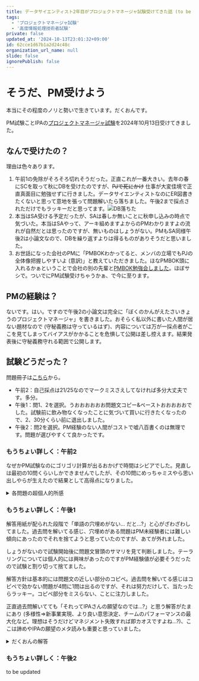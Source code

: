 ```yaml
---
title: データサイエンティスト2年目がプロジェクトマネージャ試験受けてきた話 (to be updated)
tags:
  - 'プロジェクトマネージャ試験'
  - '高度情報処理技術者試験'
private: false
updated_at: '2024-10-13T23:01:32+09:00'
id: 62cce1d67b1a2d24c48c
organization_url_name: null
slide: false
ignorePublish: false
---
```

# そうだ、PM受けよう

本当にその程度のノリと勢いで生きています。だくおんです。

PM試験ことIPAの[プロジェクトマネージャ試験](https://www.ipa.go.jp/shiken/kubun/pm.html)を2024年10月13日受けてきました。

## なんで受けたの？

理由は色々あります。

1. 午前1の免除がそろそろ切れそうだった。正直これが一番大きい。去年の春にSCを取って秋にDBを受けたのですが、~~PJで死にかけ~~ 仕事が大変佳境で正直真面目に勉強せずに行きました。データサイエンティストなのにER図書きたくないと思って意地を張って問題解いたら落ちました。午後2まで採点されただけでもラッキーだと思ってます。![DB落ちた](https://qiita-image-store.s3.ap-northeast-1.amazonaws.com/0/3904812/1642eaba-948d-d71d-c989-6534aac5a3ea.png)
2. 本当はSA受ける予定だったが、SAは春しか無いことに秋申し込みの時点で気づいた。本当はSAやって、アーキ組めますよからのPMわかりますよの流れが自然だとは思ったのですが、無いものはしょうがない。PMもSA同様午後2は小論文なので、DBを繰り返すよりは得るものがありそうだと思いました。
3. お世話になった会社のPMに「PMBOKわかってると、メンバの立場でもPJの全体像把握しやすいよ (意訳)」と教えていただきました。ほなPMBOK頭に入れるかぁということで会社の別の先輩と[PMBOK勉強会しました](https://github.com/Daku-on/PMBOK_seminar)。ほぼサシで。ついでにPM試験受けちゃうかぁ、で今に至ります。

## PMの経験は？

ないです。はい。ですので午後2の小論文は完全に「ぼくのかんがえたさいきょうのプロジェクトマネージャ」を書きました。おそらく私以外に書いた人間が居ない題材なので (守秘義務は守っているはず)、内容については万が一採点者がここを見てしまってバイアスがかかることを危惧して公開は差し控えます。結果発表後に守秘義務守れる範囲で公開します。

## 試験どうだった？

問題冊子は[こちら](https://www.ipa.go.jp/shiken/mondai-kaiotu/2024r06.html#aki_pm)から。

- 午前2：自己採点は21/25なのでマークミスさえしてなければ多分大丈夫です。多分。
- 午後1：問1、2を選択。うおおおおおお問題文コピー&ペーストおおおおおでした。試験前に飲み物なくなったことに気づいて買いに行きたくなったので、2、30分くらい前に退出しました。
- 午後2：問2を選択。PM経験のない人間がコストで嘘八百書くのは無理です。問題が選びやすくて良かったです。

### もうちょい詳しく：午前2

なぜかPM試験なのにゴリゴリ計算が出るおかげで時間はシビアでした。見直しは最初の10問くらいしかできませんでしたが、その10問にめっちゃミスやら思い出しやらが生えたので結果として高得点になりました。

<details><summary>各問題の超個人的所感</summary>

| 問題番号 | 所感 |
| -------- | ---- |
| 1        | プロジェクトマネジメントについて触れられてるのは一択 |
| 2        | responsibility, accountability, なんだっけ、informed、あ、consultだ |
| 3        | 正直わからんけど他が「組織の定義」でないのはわかる。消去法 |
| 4        | 初見わからんかった。TCPIのこと完全に忘れてた。見直しで「BAC通りに完了するには...」でひねり出した式が正しかった。<br> 余談だがIPAの「小数点以下2桁を四捨五入」は罠で、四捨五入する必要がないことが多い |
| 5        | 最初はADHIがクリティカルパスだと思ったけど見直したら違った。あっぶない |
| 6        | 過去問のときも苦手だった。私の計算では18日で行けます。行かせてください |
| 7        | (やっべこれ勉強してないの多方面でやばい) <br> 速度になってるのはこれしかないやろ |
| 8        | TCPIのこと忘れてたけどCPIのことは覚えてました |
| 9        | 最初なんか血迷って10/5.2してた。見直しで気づいた |
| 10       | 過去問通りですね |
| 11       | 過去問通りですね |
| 12       | 過去問通りですね |
| 13       | しらねーーーー！！！！となったが、IPAはその性質上、必要のない時に特定の言語利用者が有利になる問題は作成しない (DBのSQLとかは別) と考えられるので三択。後は神様にお祈りしたら当たった |
| 14       | 解答見て「そうなんだ」ってなってます。確かにリハーサルなのに切り戻ししないのはまずいですね |
| 15       | CMMIは過去問のときから抽象度高くてわかりませんでした。「定量的」がキーワードなのかねぇ |
| 16       | 「アジャイル開発において」だけから察した |
| 17       | 過去問通りですね |
| 18       | 最初の三択のどれかだが、システムに関する要求事項なら「マネジメント」という言葉は入らないので二択。あとはお祈り。当たった |
| 19       | これよくわかってない。ログ情報反映がわかってない気がする。DB受けたのにね |
| 20       | 「実費償還」の字面で察した |
| 21       | データサイエンティストとしては身に覚えしかなかったので察した |
| 22       | 新規じゃん。わからん。お祈り。当たった [参考文献](https://pe.techno-con.co.jp/technovision/series/back9_1507d.html) |
| 23       | セキュリティ関連単語のAは authentication であることが多いんですよねとか言って雑に当てたSC試験合格者が居ます (正しくは Security Assertion Markup Language)。 <br> まぁ後の三択は複数サービス間で規約が必要そうには見えなかったのはある |
| 24       | 逆にこれはSC的には一択 |
| 25       | どういう状況？ってなった。[データサイエンス業界のPoCってSCと意味違うんだ](https://eset-info.canon-its.jp/malware_info/term/detail/00008.html)って改めて知った。それはそれとして**公開情報を用いた攻撃からの予防**になってるのは一択 |

</details>

### もうちょい詳しく：午後1

解答用紙が配られた段階で「単語の穴埋めがない... だと...?」と心がざわざわしてました。過去問を解いてる感じ、穴埋めがある問題はPM未経験者には難しい傾向にあったのでそれを捨てようと思っていたのですが、あてが外れました。

しょうがないので試験開始後に問題文冒頭のサマリを見て判断しました。テーラリングについては個人的には興味があったのですがPM経験値が必要そうだったので試験と割り切って捨てました。

解答方針は基本的には問題文の近しい部分のコピペ。過去問を解いてる感じはコピペで効かない問題が4問に1問は出るのですが、それは努力だけして、当たったらラッキー。コピペ部分をミスらない、ことに注力しました。

正直過去問解いてても「それってIPAさんの願望なのでは...?」と思う解答がたまにあり (多様性⇒新事業実現、より良い意思決定、チームのパフォーマンスの最大化など。理想はそうだけどマネジメント失敗すれば即カオスですよね...?)、ここは諦めやIPAの願望のメタ読みも重要と思っていました。

<details><summary>だくおんの解答</summary>

#### 問1のだくおんの解答

設問1:

- (1) 「付加サービスのUXに関心がない利用者の期待やニーズを把握する狙い」。ほぼ問題文をコピペしました。
- (2) 「対価を払ってでも希望にあったレストランを簡単に探したい利用者」。これもほぼコピペですが「対価を払ってでも」で差をつける気持ちでした。
- (3) 「レストランの検索から予約までの合計の時間」。コピペですね。

設問2:

出た、問題文コピペで効かない問題と思いつつ、無難に手戻り防止「P社が把握し実現を試みているUXと利用者のニーズにずれがないことの確認」としました。

設問3

- (1) これもコピペで効かないですね。正直課長の気持ちなんて知らんわという気持ちが大きいのですが、モックアップじゃなくて本番稼働環境に近いことがIPA的なポイントなんかなとメタって、「本番稼働環境に近い環境とデータでのニーズを把握するため」としました。
- (2) 「簡単サービスのUXが価値に見合うものであること」。分析結果からのコピペです。

設問4

- (1) 「より多くの廉価ユーザーを獲得して事業を拡大する狙い」。事業上の部分からのコピペです。
- (2) これは正直コピペではだめな問題かもなと思いながらコピペしました。「様々な利用者が対価に見合う価値であると感じるUXを実現するため」。UX品質の向上を書いたほうが良かったかもしれません。

#### 問2のだくおんの解答

設問1:

- (1) 「課ごとのPMMの差による他の課との共同作業の難しさ」。コピペです。
- (2) 「制度改正作業でPMMのの違いにより合意形成に時間を要したため」。コピペです。

設問2

- (1) 「本プロジェクトと改正作業の稼働割合が設定通りであること」。メンバの個人の部分で管理すべき内容はこれしかなかったと思います。
- (2) 「F氏の担当外の管理部門のステークホルダとの信頼関係」。今見ると「の」が多い。コピペです。
- (3) コピペで済まない問題ですね。なんか全員で頑張らないといけない理由を頑張って探しました;「全部門の新部門システムの同時稼働が必須であるから」

設問3

- (1) 「課を横断する課題対応を効率よく行い遅延リスクを低減する狙い」。前半部分は自己判断、後半はコピペです。
- (2) これも正直知らんわという話なのですが、多分IPA的にはPMMと同じ見直しをしたいんでしょうというメタ読み。「複数の課の開発に影響する部分のみ管理方法を統一する」。

</details>

### もうちょい詳しく：午後2

to be updated

